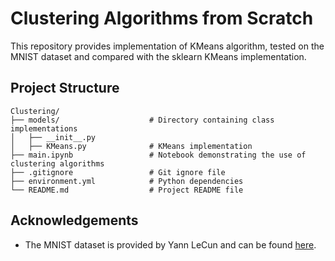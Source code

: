 
# Clustering Algorithms from Scratch

This repository provides implementation of KMeans algorithm, tested on the MNIST dataset and compared with the sklearn KMeans implementation. 


## Project Structure
```
Clustering/
├── models/                    # Directory containing class implementations
│   ├── __init__.py
│   ├── KMeans.py              # KMeans implementation
├── main.ipynb                 # Notebook demonstrating the use of clustering algorithms
├── .gitignore                 # Git ignore file
├── environment.yml            # Python dependencies
└── README.md                  # Project README file
```

## Acknowledgements
- The MNIST dataset is provided by Yann LeCun and can be found [here](http://yann.lecun.com/exdb/mnist/).